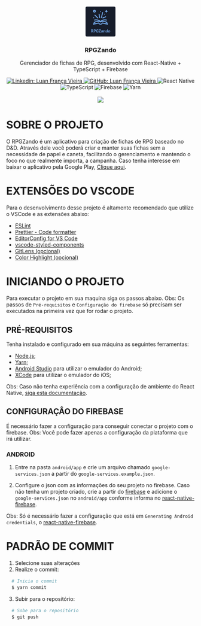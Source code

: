 <p align="center">
  <a href="https://github.com/Luanfv/app-rpgzando">
    <img alt="Logo - RPGZando" src="./src/assets/images/logo.png" width="80" height="80" style="border-radius: 4px;">
  </a>

  <h3 align="center">RPGZando</h3>

  <p align="center">
    Gerenciador de fichas de RPG, desenvolvido com React-Native + TypeScript + Firebase
  </p>
  
  <div align="center">
    <a alt="Linkedin: Luan França Vieira" href="https://www.linkedin.com/in/luanfv/">
      <img alt="Linkedin: Luan França Vieira" src="https://img.shields.io/badge/LinkedIn-0077B5?style=for-the-badge&logo=linkedin&logoColor=white" />
    </a>
    <a alt="GitHub: Luan França Vieira" href="https://github.com/Luanfv">
      <img alt="GitHub: Luan França Vieira" src="https://img.shields.io/badge/GitHub-100000?style=for-the-badge&logo=github&logoColor=white" />
    </a>
    <img alt="React Native" src="https://img.shields.io/badge/React_Native-20232A?style=for-the-badge&logo=react&logoColor=61DAFB" />
    <img alt="TypeScript" src="https://img.shields.io/badge/TypeScript-007ACC?style=for-the-badge&logo=typescript&logoColor=white" />
    <img alt="Firebase" src="https://img.shields.io/badge/Firebase-039BE5?style=for-the-badge&logo=Firebase&logoColor=white" />
    <img alt="Yarn" src="https://img.shields.io/badge/Yarn-2C8EBB?style=for-the-badge&logo=yarn&logoColor=white" />
  </div>
  
  <br />
  
  <div align="center">
    <a href="https://play.google.com/store/apps/details?id=com.rpgzando">
      <img src="https://lh3.googleusercontent.com/cjsqrWQKJQp9RFO7-hJ9AfpKzbUb_Y84vXfjlP0iRHBvladwAfXih984olktDhPnFqyZ0nu9A5jvFwOEQPXzv7hr3ce3QVsLN8kQ2Ao=s0"   />
    </a>
  </div>
</p>


# SOBRE O PROJETO

O RPGZando é um aplicativo para criação de fichas de RPG baseado no D&D. Através dele você poderá criar e manter suas fichas sem a necessidade de papel e caneta, facilitando o gerenciamento e mantendo o foco no que realmente importa, a campanha. Caso tenha interesse em baixar o aplicativo pela Google Play, [Clique aqui](https://play.google.com/store/apps/details?id=com.rpgzando).


# EXTENSÕES DO VSCODE

Para o desenvolvimento desse projeto é altamente recomendado que utilize o VSCode e as extensões abaixo:

- [ESLint](https://marketplace.visualstudio.com/items?itemName=dbaeumer.vscode-eslint)
- [Prettier - Code formatter](https://marketplace.visualstudio.com/items?itemName=esbenp.prettier-vscode)
- [EditorConfig for VS Code](https://marketplace.visualstudio.com/items?itemName=EditorConfig.EditorConfig)
- [vscode-styled-components](https://marketplace.visualstudio.com/items?itemName=jpoissonnier.vscode-styled-components)
- [GitLens (opcional)](https://marketplace.visualstudio.com/items?itemName=eamodio.gitlens)
- [Color Highlight (opcional)](https://marketplace.visualstudio.com/items?itemName=naumovs.color-highlight)


# INICIANDO O PROJETO

Para executar o projeto em sua maquina siga os passos abaixo. 
Obs: Os passos de `Pré-requisitos` e `Configuração do firebase` só precisam ser executados na primeira vez que for rodar o projeto.

## PRÉ-REQUISITOS

Tenha instalado e configurado em sua máquina as seguintes ferramentas: 

- [Node.js](https://nodejs.org/en/);
- [Yarn](https://yarnpkg.com/);
- [Android Studio](https://developer.android.com/studio) para utilizar o emulador do Android;
- [XCode](https://developer.apple.com/xcode/) para utilizar o emulador do iOS;
  
Obs: Caso não tenha experiência com a configuração de ambiente do React Native, [siga esta documentação](https://react-native.rocketseat.dev/).

## CONFIGURAÇÂO DO FIREBASE

É necessário fazer a configuração para conseguir conectar o projeto com o firebase.
Obs: Você pode fazer apenas a configuração da plataforma que irá utilizar.

### ANDROID

1. Entre na pasta `android/app` e crie um arquivo chamado `google-services.json` a partir do `google-services.example.json`.

2. Configure o json com as informações do seu projeto no firebase. 
Caso não tenha um projeto criado, crie a partir do [firebase](https://firebase.google.com/) e 
adicione o `google-services.json` no `android/app` 
conforme informa no [react-native-firebase](https://rnfirebase.io/#generating-android-credentials/).

Obs: Só é necessário fazer a configuração que está em `Generating Android credentials`, o [react-native-firebase](https://rnfirebase.io/).

# PADRÃO DE COMMIT

1. Selecione suas alterações
2. Realize o commit:

```bash
  # Inicia o commit
  $ yarn commit
```

3. Subir para o repositório:

```bash
  # Sobe para o repositório
  $ git push
```
